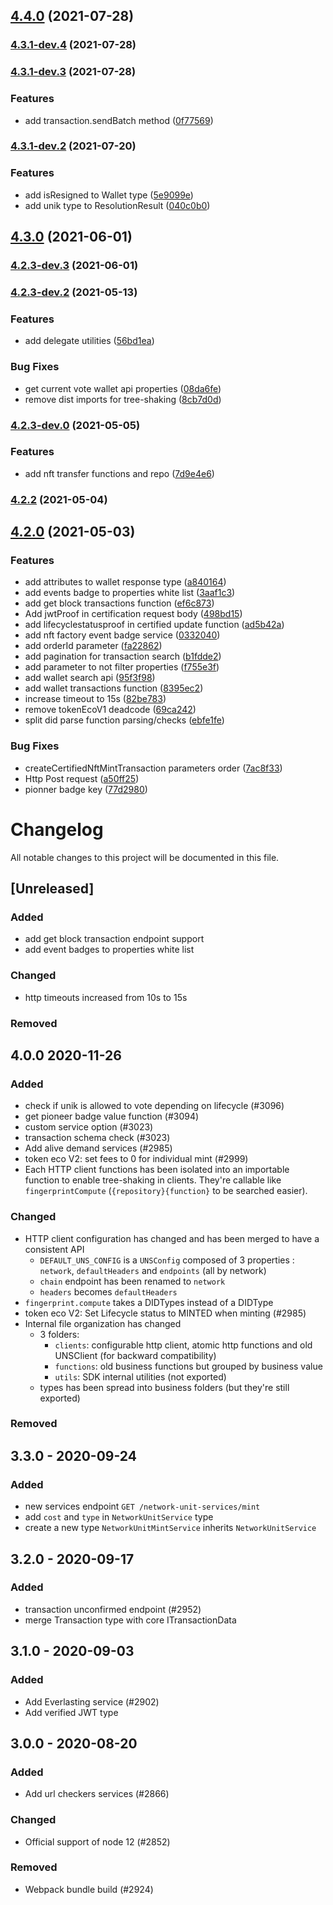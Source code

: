 ## [4.4.0](https://github.com/spacelephant/typescript-sdk/compare/4.3.1-dev.4...4.4.0) (2021-07-28)

### [4.3.1-dev.4](https://github.com/spacelephant/typescript-sdk/compare/4.3.1-dev.4...4.4.0) (2021-07-28)

### [4.3.1-dev.3](https://github.com/spacelephant/typescript-sdk/compare/4.3.1-dev.4...4.4.0) (2021-07-28)


### Features

* add transaction.sendBatch method ([0f77569](https://github.com/spacelephant/typescript-sdk/commit/0f77569cf3fb205a1b42fece331cca3e30aa6707))

### [4.3.1-dev.2](https://github.com/spacelephant/typescript-sdk/compare/4.3.1-dev.4...4.4.0) (2021-07-20)


### Features

* add isResigned to Wallet type ([5e9099e](https://github.com/spacelephant/typescript-sdk/commit/5e9099eb738affe2b91ed0d422998bd214ec93d0))
* add unik type to ResolutionResult ([040c0b0](https://github.com/spacelephant/typescript-sdk/commit/040c0b07529209a22467dd94950cf67970e9c9b1))

## [4.3.0](https://github.com/spacelephant/typescript-sdk/compare/4.2.3-dev.3...4.3.0) (2021-06-01)

### [4.2.3-dev.3](https://github.com/spacelephant/typescript-sdk/compare/4.2.3-dev.3...4.3.0) (2021-06-01)

### [4.2.3-dev.2](https://github.com/spacelephant/typescript-sdk/compare/4.2.3-dev.3...4.3.0) (2021-05-13)


### Features

* add delegate utilities ([56bd1ea](https://github.com/spacelephant/typescript-sdk/commit/56bd1ea53ad8374522320e86de2f849cb1e7bc99))


### Bug Fixes

* get current vote wallet api properties ([08da6fe](https://github.com/spacelephant/typescript-sdk/commit/08da6fe81b7c98e4be6ae04a1795de3c0b10f6a3))
* remove dist imports for tree-shaking ([8cb7d0d](https://github.com/spacelephant/typescript-sdk/commit/8cb7d0dbd7179eb53995b6a2cdb4418ee0ec0c9a))

### [4.2.3-dev.0](https://github.com/spacelephant/typescript-sdk/compare/4.2.3-dev.3...4.3.0) (2021-05-05)


### Features

* add nft transfer functions and repo ([7d9e4e6](https://github.com/spacelephant/typescript-sdk/commit/7d9e4e634d0da8b903eae23243a644d93cb4db01))

### [4.2.2](https://github.com/spacelephant/typescript-sdk/compare/4.2.2-dev.1...4.2.2) (2021-05-04)

## [4.2.0](https://github.com/spacelephant/typescript-sdk/compare/4.0.0...4.2.0) (2021-05-03)


### Features

* add attributes to wallet response type ([a840164](https://github.com/spacelephant/typescript-sdk/commit/a84016463c4831aa51dcb43941ae7518f600e5dd))
* add events badge to properties white list ([3aaf1c3](https://github.com/spacelephant/typescript-sdk/commit/3aaf1c3518a4c695d488f02fc40ba5e552649351))
* add get block transactions function ([ef6c873](https://github.com/spacelephant/typescript-sdk/commit/ef6c873ec8257f592186d849e5d441d3dd17eecb))
* Add jwtProof in certification request body ([498bd15](https://github.com/spacelephant/typescript-sdk/commit/498bd155cd7c5250a6812161647cb5f1a59d62dd))
* add lifecyclestatusproof in certified update function ([ad5b42a](https://github.com/spacelephant/typescript-sdk/commit/ad5b42ab5cac8541826e2a999c525556407141dd))
* add nft factory event badge service ([0332040](https://github.com/spacelephant/typescript-sdk/commit/0332040986e0ab49927bb1cf9bab3100b75257a5))
* add orderId parameter ([fa22862](https://github.com/spacelephant/typescript-sdk/commit/fa22862172e675d4ac9d0481e1696de05ae03c69))
* add pagination for transaction search ([b1fdde2](https://github.com/spacelephant/typescript-sdk/commit/b1fdde248b24b422dcae4f0ed685f8f25a640ed4))
* add parameter to not filter properties ([f755e3f](https://github.com/spacelephant/typescript-sdk/commit/f755e3f60bb689b893a63285f40f08d896a8e1fb))
* add wallet search api ([95f3f98](https://github.com/spacelephant/typescript-sdk/commit/95f3f9819ed036cbccd6b7abe6d253b34b7c67e1))
* add wallet transactions function ([8395ec2](https://github.com/spacelephant/typescript-sdk/commit/8395ec2886573b9211e1bd026f7022ecbadc909c))
* increase timeout to 15s ([82be783](https://github.com/spacelephant/typescript-sdk/commit/82be783a9fa938ac05096137e4ef3a4e524d4ef2))
* remove tokenEcoV1 deadcode ([69ca242](https://github.com/spacelephant/typescript-sdk/commit/69ca242d44535c68c713bd7930e89f70d3dccd65))
* split did parse function parsing/checks ([ebfe1fe](https://github.com/spacelephant/typescript-sdk/commit/ebfe1fe9a27ed7696c6bef23363b1717b0b671f4))


### Bug Fixes

* createCertifiedNftMintTransaction parameters order ([7ac8f33](https://github.com/spacelephant/typescript-sdk/commit/7ac8f33c7973ed24e850005d861ef396549de3e6))
* Http Post request ([a50ff25](https://github.com/spacelephant/typescript-sdk/commit/a50ff2592e0a284da1e1356e3f1767de33561bcd))
* pionner badge key ([77d2980](https://github.com/spacelephant/typescript-sdk/commit/77d29804ef695d81fd4cbc046485d2782913c521))

# Changelog

All notable changes to this project will be documented in this file.

## [Unreleased]

### Added

-   add get block transaction endpoint support
-   add event badges to properties white list

### Changed

-   http timeouts increased from 10s to 15s

### Removed

## 4.0.0 2020-11-26

### Added

-   check if unik is allowed to vote depending on lifecycle (#3096)
-   get pioneer badge value function (#3094)
-   custom service option (#3023)
-   transaction schema check (#3023)
-   Add alive demand services (#2985)
-   token eco V2: set fees to 0 for individual mint (#2999)
-   Each HTTP client functions has been isolated into an importable function to enable tree-shaking in clients. They're callable like `fingerprintCompute` (`{repository}{function}` to be searched easier).

### Changed

-   HTTP client configuration has changed and has been merged to have a consistent API
    -   `DEFAULT_UNS_CONFIG` is a `UNSConfig` composed of 3 properties : `network`, `defaultHeaders` and `endpoints` (all by network)
    -   `chain` endpoint has been renamed to `network`
    -   `headers` becomes `defaultHeaders`
-   `fingerprint.compute` takes a DIDTypes instead of a DIDType
-   token eco V2: Set Lifecycle status to MINTED when minting (#2985)
-   Internal file organization has changed
    -   3 folders:
        -   `clients`: configurable http client, atomic http functions and old UNSClient (for backward compatibility)
        -   `functions`: old business functions but grouped by business value
        -   `utils`: SDK internal utilities (not exported)
    -   types has been spread into business folders (but they're still exported)

### Removed

## 3.3.0 - 2020-09-24

### Added

-   new services endpoint `GET /network-unit-services/mint`
-   add `cost` and `type` in `NetworkUnitService` type
-   create a new type `NetworkUnitMintService` inherits `NetworkUnitService`

## 3.2.0 - 2020-09-17

### Added

-   transaction unconfirmed endpoint (#2952)
-   merge Transaction type with core ITransactionData

## 3.1.0 - 2020-09-03

### Added

-   Add Everlasting service (#2902)
-   Add verified JWT type

## 3.0.0 - 2020-08-20

### Added

-   Add url checkers services (#2866)

### Changed

-   Official support of node 12 (#2852)

### Removed

-   Webpack bundle build (#2924)
